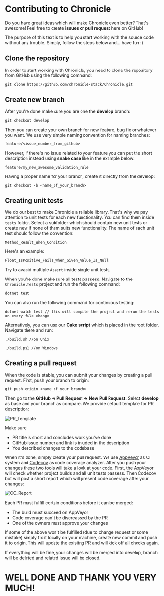 # Contributing to Chronicle

Do you have great ideas which will make Chronicle even better? That's awesome! Feel free to create **issues or pull request** here on GitHub!

The purpose of this text is to help you start working with the source code without any trouble. Simply, follow the steps below and... have fun :)

## Clone the repository
In order to start working with Chronicle, you need to clone the repository from GitHub using the following command:
```
git clone https://github.com/chronicle-stack/Chronicle.git
```

## Create new branch
After you're done make sure you are one the **develop** branch:
```
git checkout develop
```

Then you can create your own branch for new feature, bug fix or whatever you want. We use very simple naming convention for naming branches:
```
feature/<issue_number_from_github>
```

However, if there's no issue related to your feature you can put the short description instead using **snake case** like in the example below:
```
feature/my_new_awesome_validation_rule
```

Having a proper name for your branch, create it directly from the develop:
```
git checkout -b <name_of_your_branch>
```

## Creating unit tests
We do our best to make Chronicle a reliable library. That's why we pay attention to unit tests for each new functionality. You can find them inside ```tests``` folder. Select a subfolder which should contain new unit tests or create new if none of them suits new functionality. The name of each unit test should follow the convention:
```
Method_Result_When_Condition
```

Here's an example:
```
Float_IsPositive_Fails_When_Given_Value_Is_Null
```

Try to avaoid multiple ```Assert``` inside single unit tests.

When you're done make sure all tests passess. Navigate to the ```Chronicle.Tests``` project and run the following command:
```
dotnet test
```

You can also run the following command for continuous testing:
```
dotnet watch test // this will compile the project and rerun the tests on every file change
```

Alternatively, you can use our **Cake script** which is placed in the root folder. Navigate there and run:
```
./build.sh //on Unix
```
```
./build.ps1 //on Windows
```

## Creating a pull request
When the code is stable, you can submit your changes by creating a pull request. First, push your branch to origin:
```
git push origin <name_of_your_branch>
```

Then go to the **GitHub -> Pull Request -> New Pull Request**.
Select **develop** as base and your branch as compare. We provide default template for PR description:

![PR_Template](http://foreverframe.net/wp-content/uploads/2017/09/Screen-Shot-2017-09-27-at-21.16.02.png)

Make sure:
- PR title is short and concludes work you've done
- GitHub issue number and link is inluded in the description
- You described changes to the codebase

When it's done, simply create your pull request. We use [AppVeyor](https://ci.appveyor.com/project/GooRiOn/chronicle/branch/master)  as CI system and [Codecov](https://codecov.io/gh/chronicle-stack/chronicle/branch/master) as code coverage analyzer. After you push your changes these two tools will take a look at your code. First, the AppVeyor will check whether project builds and all unit tests passess. Then Codecov bot will post a short report which will present code coverage after your changes:

![CC_Report](http://foreverframe.net/wp-content/uploads/2017/10/Screen-Shot-2017-10-22-at-13.13.15.png)

Each PR must fulfill certain conditions before it can be merged:

- The build must succeed on AppVeyor
- Code coverage can't be discreassed by the PR
- One of the owners must approve your changes


If some of the above won't be fulfilled (due to change request or some mistake) simply fix it locally on your machine, create new commit and push it to origin. This will update the exisitng PR and will kick off all checks again.

If everything will be fine, your changes will be merged into develop, branch will be deleted and related issue will be closed.

# WELL DONE AND THANK YOU VERY MUCH!





